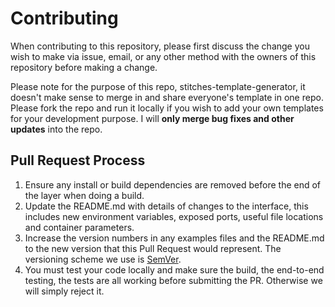 # Contributing

When contributing to this repository, please first discuss the change you wish to make via issue,
email, or any other method with the owners of this repository before making a change.

Please note for the purpose of this repo, stitches-template-generator, it doesn't make sense to merge in and share everyone's template in one repo. Please fork the repo and run it locally if you wish to add your own templates for your development purpose. I will **only merge bug fixes and other updates** into the repo.

## Pull Request Process

1. Ensure any install or build dependencies are removed before the end of the layer when doing a
   build.
2. Update the README.md with details of changes to the interface, this includes new environment
   variables, exposed ports, useful file locations and container parameters.
3. Increase the version numbers in any examples files and the README.md to the new version that this
   Pull Request would represent. The versioning scheme we use is [SemVer](http://semver.org/).
4. You must test your code locally and make sure the build, the end-to-end testing, the tests are all working before submitting the PR. Otherwise we will simply reject it.
